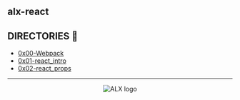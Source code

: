## alx-react

## DIRECTORIES :file_folder:

- [0x00-Webpack](0x00-Webpack)
- [0x01-react_intro](0x01-react_intro)
- [0x02-react_props](0x02-react_props)

---
<div align="center">
  <img src="https://lh3.googleusercontent.com/vH1HTHhq7BIEuhIDuEc2Wrc2LgZigsJEWDR56ALuDFRZv9-jqCgHNHuBHIB-fLrrbwp7tJ8b7qeIJo0VtHUh=s0" alt="ALX logo">
</div>

